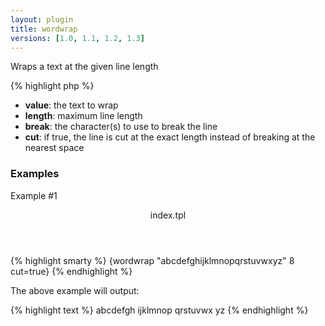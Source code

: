 ```yaml
---
layout: plugin
title: wordwrap
versions: [1.0, 1.1, 1.2, 1.3]
---
```


Wraps a text at the given line length
<div class="code-box">
{% highlight php %}
<?php
wordwrap(string $value, [ int $length = 80, [ string $break = "\n", [ bool $cut = false ]]])
{% endhighlight %}
</div>

* **value**: the text to wrap
* **length**: maximum line length
* **break**: the character(s) to use to break the line
* **cut**: if true, the line is cut at the exact length instead of breaking at the nearest space

### Examples
Example #1
<div class="code-box">
<header>index.tpl</header>
{% highlight smarty %}
{wordwrap "abcdefghijklmnopqrstuvwxyz" 8 cut=true}
{% endhighlight %}
</div>

The above example will output:
<div class="code-box">
{% highlight text %}
abcdefgh
ijklmnop
qrstuvwx
yz
{% endhighlight %}
</div>